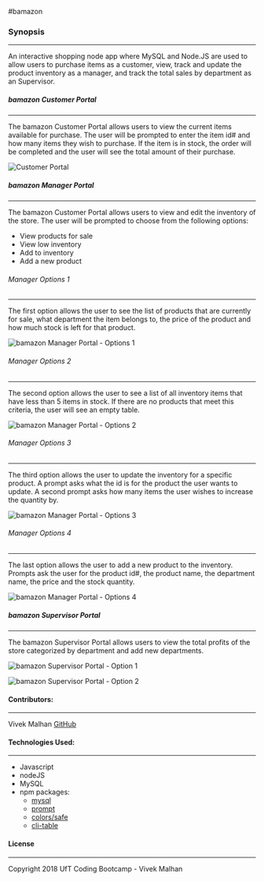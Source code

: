 #bamazon

### Synopsis
***

An interactive shopping node app where MySQL and Node.JS are used to allow users to purchase items as a customer, view, track and update the product inventory as a manager, and track the total sales by department as an Supervisor.

##### bamazon Customer Portal
***

The bamazon Customer Portal allows users to view the current items available for purchase.  The user will be prompted to enter the item id# and how many items they wish to purchase.  If the item is in stock, the order will be completed and the user will see the total amount of their purchase.

![Customer Portal](images/Customer_Level.png)


##### bamazon Manager Portal
***

The bamazon Customer Portal allows users to view and edit the inventory of the store.  The user will be prompted to choose from the following options:
* View products for sale
* View low inventory
* Add to inventory
* Add a new product

###### Manager Options 1
***

The first option allows the user to see the list of products that are currently for sale, what department the item belongs to, the price of the product and how much stock is left for that product.

![bamazon Manager Portal - Options 1](images/Manager-Level-1-Products-for-Sale.png)

###### Manager Options 2
***

The second option allows the user to see a list of all inventory items that have less than 5 items in stock.  If there are no products that meet this criteria, the user will see an empty table.

![bamazon Manager Portal - Options 2](images/Manager-Level-2-View-Low-Inventory.png)

###### Manager Options 3
***

The third option allows the user to update the inventory for a specific product.  A prompt asks what the id is for the product the user wants to update.  A second prompt asks how many items the user wishes to increase the quantity by.

![bamazon Manager Portal - Options 3](images/Manager-Level-3-Add-to-Inventory.png)

###### Manager Options 4
***

The last option allows the user to add a new product to the inventory.  Prompts ask the user for the product id#, the product name, the department name, the price and the stock quantity.

![bamazon Manager Portal - Options 4](images/Manager-Level-4-Add-New-Product.png)


##### bamazon Supervisor Portal
***

The bamazon Supervisor Portal allows users to view the total profits of the store categorized by department and add new departments.  

![bamazon Supervisor Portal - Option 1](images/Supervisor-Level-1-Product-Sales-by-Department.png)

![bamazon Supervisor Portal - Option 2](images/Supervisor-Level-2-Create-New-Department.png)


#### Contributors:
***

Vivek Malhan [GitHub](https://github.com/docvvk)



#### Technologies Used:
***

* Javascript
* nodeJS
* MySQL
* npm packages:
	- [mysql](https://github.com/felixge/node-mysql)
	- [prompt](https://github.com/flatiron/prompt)
	- [colors/safe](https://github.com/Marak/colors.js)
	- [cli-table](https://github.com/Automattic/cli-table)



#### License
***

Copyright 2018 UfT Coding Bootcamp - Vivek Malhan


